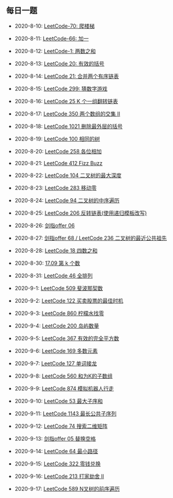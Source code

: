 ## 每日一题

* 2020-8-10:  [LeetCode-70: 爬楼梯](./leetcode.70.md)

* 2020-8-11:  [LeetCode-66: 加一](./leetcode.66.md)

* 2020-8-12: [LeetCode-1: 两数之和](./leetcode.1.md)

* 2020-8-13: [LeetCode 20: 有效的括号](./leetcode.20.md)

* 2020-8-14: [LeetCode 21: 合并两个有序链表](./leetcode.21.md)

* 2020-8-15: [LeetCode 299: 猜数字游戏](./leetcode.299.md)

* 2020-8-16: [LeetCode 25 K 个一组翻转链表](./leetcode.25.md)

* 2020-8-17: [LeetCode 350 两个数组的交集 II](./leetcode.350.md)

* 2020-8-18: [LeetCode 1021 删除最外层的括号](./leetcode.1021.md)

* 2020-8-19: [LeetCode 100 相同的树](./leetcode.100.md)

* 2020-8-20: [LeetCode 258 各位相加](./leetcode.258.md)

* 2020-8-21: [LeetCode 412 Fizz Buzz](./leetcode.412.md)

* 2020-8-22: [LeetCode 104 二叉树的最大深度](./leetcode.104.md)

* 2020-8-23: [LeetCode 283 移动零](./leetcode.283.md)

* 2020-8-24: [LeetCode 94 二叉树的中序遍历](../Week_02/Day2/README.md#1)

* 2020-8-25: [LeetCode 206 反转链表(使用递归模板改写)](./leetcode.206.md)

* 2020-8-26: [剑指offer 06 ](./offer.06.md)

* 2020-8-27: [剑指offer 68 / LeetCode 236 二叉树的最近公共祖先 ](../Week_03/Day3/README.md#1)

* 2020-8-28: [LeetCode 18 四数之和](../Week_02/Day1/README.md#4)

* 2020-8-30: [17.09 第 k 个数](./17.09.md)

* 2020-8-31: [LeetCode 46 全排列](../Week_03/Day6/README.md#2)

* 2020-9-1: [LeetCode 509 斐波那契数](./leetcode.509.md)

* 2020-9-2: [LeetCode 122 买卖股票的最佳时机](./leetcode.122.md)

* 2020-9-3: [LeetCode 860 柠檬水找零](./leetcode.860.md)

* 2020-9-4: [LeetCode 200 岛屿数量](../Week_02/Day5/README.md#1)

* 2020-9-5: [LeetCode 367 有效的完全平方数](../Week_04/Day2/README.md#3)

* 2020-9-6: [LeetCode 169 多数元素](../Week_04/Day4/README.md#3)

* 2020-9-7: [LeetCode 127 单词接龙](../Week_04/Day3/README.md#1)

* 2020-9-8: [LeetCode 560 和为K的子数组](./leetcode.560.md)

* 2020-9-9: [LeetCode 874 模拟机器人行走](../Week_04/Day5/README.md#1)

* 2020-9-10: [LeetCode 53 最大子序和](./leetcode.53.md)

* 2020-9-11: [LeetCode 1143 最长公共子序列](./leetcode.1143.md)

* 2020-9-12: [LeetCode 74 搜索二维矩阵](../Week_04/Day6/README.md#2)

* 2020-9-13: [剑指offer 05 替换空格](./offer.05.md)

* 2020-9-14: [LeetCode 64 最小路径](./leetcode.64.md)

* 2020-9-15: [LeetCode 322 零钱兑换](./leetcode.322.md)

* 2020-9-16: [LeetCode 213 打家劫舍 II](../Week_06/Day3/README.md#1)

* 2020-9-17: [LeetCode 589 N叉树的前序遍历](../Week_02/Day3/README.md#2)
